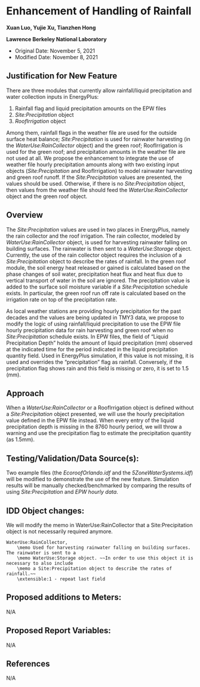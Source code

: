Enhancement of Handling of Rainfall
================

**Xuan Luo, Yujie Xu, Tianzhen Hong**

**Lawrence Berkeley National Laboratory**

 - Original Date: November 5, 2021
 - Modified Date: November 8, 2021

## Justification for New Feature ##

There are three modules that currently allow rainfall/liquid precipitation and water collection inputs in EnergyPlus:
1. Rainfall flag and liquid precipitation amounts on the EPW files 
1. *Site:Precipitation* object
1. *RoofIrrigation* object

Among them, rainfall flags in the weather file are used for the outside surface heat balance; *Site:Precipitation* is used for rainwater harvesting (in the *WaterUse:RainCollector* object) and the green roof; RoofIrrigation is used for the green roof; and precipitation amounts in the weather file are not used at all. 
We propose the enhancement to integrate the use of weather file hourly precipitation amounts along with two existing input objects (*Site:Precipitation* and RoofIrrigation) to model rainwater harvesting and green roof runoff. If the *Site:Precipitation* values are presented, the values should be used. Otherwise, if there is no *Site:Precipitation* object, then values from the weather file should feed the *WaterUse:RainCollector* object and the green roof object.

## Overview ##

The *Site:Precipitation* values are used in two places in EnergyPlus, namely the rain collector and the roof irrigation. The rain collector, modeled by *WaterUse:RainCollector* object, is used for harvesting rainwater falling on building surfaces. The rainwater is then sent to a *WaterUse:Storage* object. Currently, the use of the rain collector object requires the inclusion of a *Site:Precipitation* object to describe the rates of rainfall. In the green roof module, the soil energy heat released or gained is calculated based on the phase changes of soil water, precipitation heat flux and heat flux due to vertical transport of water in the soil are ignored. The precipitation value is added to the surface soil moisture variable if a *Site:Precipitation* schedule exists. In particular, the green roof run off rate is calculated based on the irrigation rate on top of the precipitation rate.

As local weather stations are providing hourly precipitation for the past decades and the values are being updated in TMY3 data, we propose to modify the logic of using rainfall/liquid precipitation to use the EPW file hourly precipitation data for rain harvesting and green roof when no *Site:Precipitation* schedule exists. In EPW files, the field of “Liquid Precipitation Depth” holds the amount of liquid precipitation (mm) observed at the indicated time for the period indicated in the liquid precipitation quantity field. Used in EnergyPlus simulation, if this value is not missing, it is used and overrides the “precipitation” flag as rainfall. Conversely, if the precipitation flag shows rain and this field is missing or zero, it is set to 1.5 (mm).

## Approach ##

When a *WaterUse:RainCollector* or a RoofIrrigation object is defined without a *Site:Precipitation* object presented, we will use the hourly precipitation value defined in the EPW file instead. When every entry of the liquid precipitation depth is missing in the 8760 hourly period, we will throw a warning and use the precipitation flag to estimate the precipitation quantity (as 1.5mm).

## Testing/Validation/Data Source(s): ##

Two example files (the *EcoroofOrlando.idf* and the *5ZoneWaterSystems.idf*) will be modified to demonstrate the use of the new feature. Simulation results will be manually checked/benchmarked by comparing the results of using *Site:Precipitation* and *EPW hourly data*.

## IDD Object changes: ##

We will modify the memo in WaterUse:RainCollector that a Site:Precipitation object is not necessarily required anymore.

    WaterUse:RainCollector,
        \memo Used for harvesting rainwater falling on building surfaces. The rainwater is sent to a
        \memo WaterUse:Storage object. ~~In order to use this object it is necessary to also include
        \memo a Site:Precipitation object to describe the rates of rainfall.~~
        \extensible:1 - repeat last field

## Proposed additions to Meters: ##

N/A

## Proposed Report Variables: ##

N/A

## References ##

N/A
